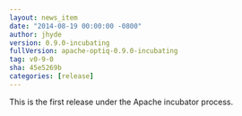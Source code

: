 ```yaml
---
layout: news_item
date: "2014-08-19 00:00:00 -0800"
author: jhyde
version: 0.9.0-incubating
fullVersion: apache-optiq-0.9.0-incubating
tag: v0-9-0
sha: 45e5269b
categories: [release]
---
```

<!--
{% comment %}
Licensed to the Apache Software Foundation (ASF) under one or more
contributor license agreements.  See the NOTICE file distributed with
this work for additional information regarding copyright ownership.
The ASF licenses this file to you under the Apache License, Version 2.0
(the "License"); you may not use this file except in compliance with
the License.  You may obtain a copy of the License at

http://www.apache.org/licenses/LICENSE-2.0

Unless required by applicable law or agreed to in writing, software
distributed under the License is distributed on an "AS IS" BASIS,
WITHOUT WARRANTIES OR CONDITIONS OF ANY KIND, either express or implied.
See the License for the specific language governing permissions and
limitations under the License.
{% endcomment %}
-->

This is the first release under the Apache incubator process.
